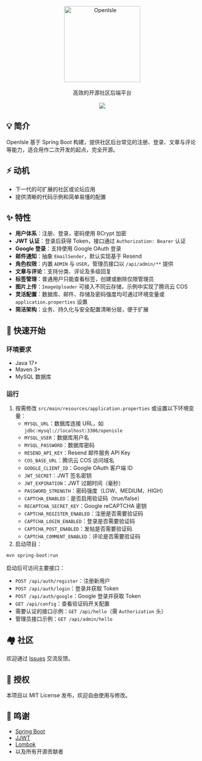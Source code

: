<p align="center">
  <img alt="OpenIsle" src="https://openisle-1307107697.cos.ap-guangzhou.myqcloud.com/assert/image.png" width="200">
  <br><br>
  高效的开源社区后端平台
  <br><br>
  <a href="LICENSE"><img src="https://img.shields.io/badge/license-MIT-blue.svg?style=flat-square"></a>
</p>

## 💡 简介

OpenIsle 基于 Spring Boot 构建，提供社区后台常见的注册、登录、文章与评论等能力，适合用作二次开发的起点，完全开源。

## ⚡ 动机

* 下一代的可扩展的社区或论坛应用
* 提供清晰的代码示例和简单易懂的配置

## ✨ 特性

* **用户体系**：注册、登录，密码使用 BCrypt 加密
* **JWT 认证**：登录后获得 Token，接口通过 `Authorization: Bearer` 认证
* **Google 登录**：支持使用 Google OAuth 登录
* **邮件通知**：抽象 `EmailSender`，默认实现基于 Resend
* **角色权限**：内置 `ADMIN` 与 `USER`，管理员接口以 `/api/admin/**` 提供
* **文章与评论**：支持分类、评论及多级回复
* **标签管理**：普通用户只能查看标签，创建或删除仅限管理员
* **图片上传**：`ImageUploader` 可接入不同云存储，示例中实现了腾讯云 COS
* **灵活配置**：数据库、邮件、存储及密码强度均可通过环境变量或 `application.properties` 设置
* **简洁架构**：业务、持久化与安全配置清晰分层，便于扩展

## 🚀 快速开始

### 环境要求

- Java 17+
- Maven 3+
- MySQL 数据库

### 运行

1. 按需修改 `src/main/resources/application.properties` 或设置以下环境变量：
   - `MYSQL_URL`：数据库连接 URL，如 `jdbc:mysql://localhost:3306/openisle`
   - `MYSQL_USER`：数据库用户名
   - `MYSQL_PASSWORD`：数据库密码
   - `RESEND_API_KEY`：Resend 邮件服务 API Key
   - `COS_BASE_URL`：腾讯云 COS 访问域名
   - `GOOGLE_CLIENT_ID`：Google OAuth 客户端 ID
   - `JWT_SECRET`：JWT 签名密钥
   - `JWT_EXPIRATION`：JWT 过期时间（毫秒）
   - `PASSWORD_STRENGTH`：密码强度（LOW、MEDIUM、HIGH）
   - `CAPTCHA_ENABLED`：是否启用验证码（true/false）
   - `RECAPTCHA_SECRET_KEY`：Google reCAPTCHA 密钥
   - `CAPTCHA_REGISTER_ENABLED`：注册是否需要验证码
   - `CAPTCHA_LOGIN_ENABLED`：登录是否需要验证码
   - `CAPTCHA_POST_ENABLED`：发帖是否需要验证码
   - `CAPTCHA_COMMENT_ENABLED`：评论是否需要验证码
2. 启动项目：

```bash
mvn spring-boot:run
```

启动后可访问主要接口：

- `POST /api/auth/register`：注册新用户
- `POST /api/auth/login`：登录并获取 Token
- `POST /api/auth/google`：Google 登录并获取 Token
- `GET /api/config`：查看验证码开关配置
- 需要认证的接口示例：`GET /api/hello`（需 `Authorization` 头）
- 管理员接口示例：`GET /api/admin/hello`

## 🏘️ 社区

欢迎通过 [Issues](https://github.com/nagisa77/OpenIsle/issues) 交流反馈。

## 📄 授权

本项目以 MIT License 发布，欢迎自由使用与修改。

## 🙏 鸣谢

- [Spring Boot](https://spring.io/projects/spring-boot)
- [JJWT](https://github.com/jwtk/jjwt)
- [Lombok](https://github.com/projectlombok/lombok)
- 以及所有开源贡献者

